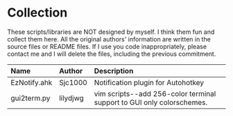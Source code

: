 Collection
==========

These scripts/libraries are NOT designed by myself. I think them fun and collect them here. All the original authors' information are written in the source files or README files. If I use you code inappropriately, please contact me and I will delete the files, including the previous commitment.

 Name         | Author   | Description
 :--          | :--      | :--
 EzNotify.ahk | Sjc1000  | Notification plugin for Autohotkey
 gui2term.py  | lilydjwg | vim scripts--add 256-color terminal support to GUI only colorschemes.
